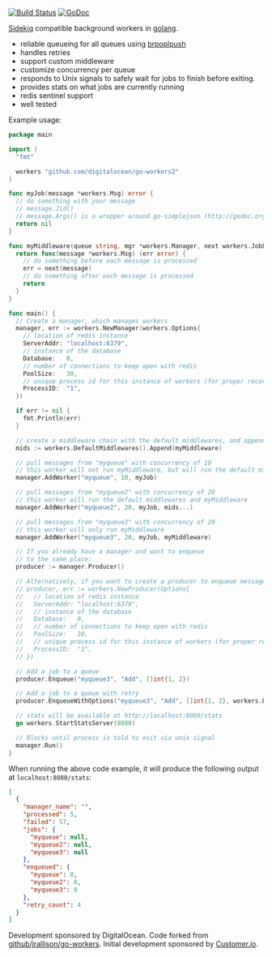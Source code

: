 [![Build Status](https://travis-ci.org/digitalocean/go-workers2.png)](https://travis-ci.org/digitalocean/go-workers2)
[![GoDoc](https://godoc.org/github.com/digitalocean/go-workers2?status.png)](https://godoc.org/github.com/digitalocean/go-workers2)

[Sidekiq](http://sidekiq.org/) compatible
background workers in [golang](http://golang.org/).

* reliable queueing for all queues using [brpoplpush](http://redis.io/commands/brpoplpush)
* handles retries
* support custom middleware
* customize concurrency per queue
* responds to Unix signals to safely wait for jobs to finish before exiting.
* provides stats on what jobs are currently running
* redis sentinel support
* well tested

Example usage:

```go
package main

import (
  "fmt"

  workers "github.com/digitalocean/go-workers2"
)

func myJob(message *workers.Msg) error {
  // do something with your message
  // message.Jid()
  // message.Args() is a wrapper around go-simplejson (http://godoc.org/github.com/bitly/go-simplejson)
  return nil
}

func myMiddleware(queue string, mgr *workers.Manager, next workers.JobFunc) workers.JobFunc {
  return func(message *workers.Msg) (err error) {
    // do something before each message is processed
    err = next(message)
    // do something after each message is processed
    return
  }
}

func main() {
  // Create a manager, which manages workers
  manager, err := workers.NewManager(workers.Options{
    // location of redis instance
    ServerAddr: "localhost:6379",
    // instance of the database
    Database:   0,
    // number of connections to keep open with redis
    PoolSize:   30,
    // unique process id for this instance of workers (for proper recovery of inprogress jobs on crash)
    ProcessID:  "1",
  })

  if err != nil {
    fmt.Println(err)
  }

  // create a middleware chain with the default middlewares, and append myMiddleware
  mids := workers.DefaultMiddlewares().Append(myMiddleware)

  // pull messages from "myqueue" with concurrency of 10
  // this worker will not run myMiddleware, but will run the default middlewares
  manager.AddWorker("myqueue", 10, myJob)

  // pull messages from "myqueue2" with concurrency of 20
  // this worker will run the default middlewares and myMiddleware
  manager.AddWorker("myqueue2", 20, myJob, mids...)

  // pull messages from "myqueue3" with concurrency of 20
  // this worker will only run myMiddleware
  manager.AddWorker("myqueue3", 20, myJob, myMiddleware)

  // If you already have a manager and want to enqueue
  // to the same place:
  producer := manager.Producer()

  // Alternatively, if you want to create a producer to enqueue messages
  // producer, err := workers.NewProducer(Options{
  //   // location of redis instance
  //   ServerAddr: "localhost:6379",
  //   // instance of the database
  //   Database:   0,
  //   // number of connections to keep open with redis
  //   PoolSize:   30,
  //   // unique process id for this instance of workers (for proper recovery of inprogress jobs on crash)
  //   ProcessID:  "1",
  // })

  // Add a job to a queue
  producer.Enqueue("myqueue3", "Add", []int{1, 2})

  // Add a job to a queue with retry
  producer.EnqueueWithOptions("myqueue3", "Add", []int{1, 2}, workers.EnqueueOptions{Retry: true})

  // stats will be available at http://localhost:8080/stats
  go workers.StartStatsServer(8080)

  // Blocks until process is told to exit via unix signal
  manager.Run()
}
```

When running the above code example, it will produce the following output at `localhost:8080/stats`:

```json
[
  {
    "manager_name": "",
    "processed": 5,
    "failed": 57,
    "jobs": {
      "myqueue": null,
      "myqueue2": null,
      "myqueue3": null
    },
    "enqueued": {
      "myqueue": 0,
      "myqueue2": 0,
      "myqueue3": 0
    },
    "retry_count": 4
  }
]
```

Development sponsored by DigitalOcean. Code forked from [github/jrallison/go-workers](https://github.com/jrallison/go-workers). Initial development sponsored by [Customer.io](http://customer.io).
